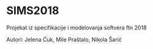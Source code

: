 # SIMS2018
Projekat iz specifikacije i modelovanja softvera ftn 2018

Autori:
Jelena Ćuk,
Mile Praštalo,
Nikola Šarić

